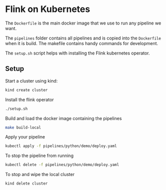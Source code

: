 # Flink on Kubernetes

The `Dockerfile` is the main docker image that we use to run any pipeline we want. 

The `pipelines` folder contains all pipelines and is copied into the `Dockerfile` when it is build. The makefile contains handy commands for development. 

The `setup.sh` script helps with installing the Flink kubernetes operator.

## Setup
Start a cluster using kind:
``` bash
kind create cluster
```

Install the flink operator
``` bash
./setup.sh
```

Build and load the docker image containing the pipelines
``` bash
make build-local
```

Apply your pipeline
``` bash
kubectl apply -f pipelines/python/demo/deploy.yaml
```

To stop the pipeline from running
``` bash
kubectl delete -f pipelines/python/demo/deploy.yaml
```

To stop and wipe the local cluster
``` bash
kind delete cluster
```
